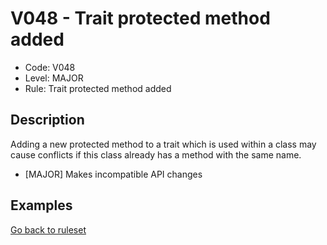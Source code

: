 # V048 - Trait protected method added

* Code: V048
* Level: MAJOR
* Rule: Trait protected method added

## Description

Adding a new protected method to a trait which is used within a class may cause conflicts if this class already has a method with the same name.

* [MAJOR] Makes incompatible API changes

## Examples

[Go back to ruleset](../README.md)